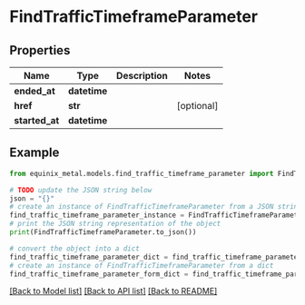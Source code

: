 # FindTrafficTimeframeParameter


## Properties

Name | Type | Description | Notes
------------ | ------------- | ------------- | -------------
**ended_at** | **datetime** |  | 
**href** | **str** |  | [optional] 
**started_at** | **datetime** |  | 

## Example

```python
from equinix_metal.models.find_traffic_timeframe_parameter import FindTrafficTimeframeParameter

# TODO update the JSON string below
json = "{}"
# create an instance of FindTrafficTimeframeParameter from a JSON string
find_traffic_timeframe_parameter_instance = FindTrafficTimeframeParameter.from_json(json)
# print the JSON string representation of the object
print(FindTrafficTimeframeParameter.to_json())

# convert the object into a dict
find_traffic_timeframe_parameter_dict = find_traffic_timeframe_parameter_instance.to_dict()
# create an instance of FindTrafficTimeframeParameter from a dict
find_traffic_timeframe_parameter_form_dict = find_traffic_timeframe_parameter.from_dict(find_traffic_timeframe_parameter_dict)
```
[[Back to Model list]](../README.md#documentation-for-models) [[Back to API list]](../README.md#documentation-for-api-endpoints) [[Back to README]](../README.md)



